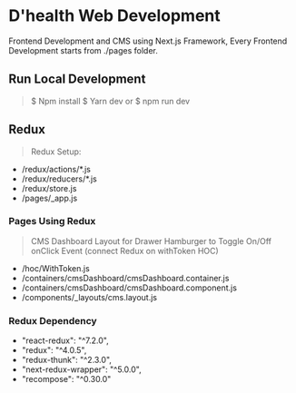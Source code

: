 # D'health Web Development

Frontend Development and CMS using Next.js Framework,
Every Frontend Development starts from ./pages folder.

## Run Local Development

> $ Npm install
> $ Yarn dev
> or
> $ npm run dev

## Redux

> Redux Setup:

- /redux/actions/*.js
- /redux/reducers/*.js
- /redux/store.js
- /pages/_app.js

### Pages Using Redux

> CMS Dashboard Layout for Drawer Hamburger to Toggle On/Off onClick Event (connect Redux on withToken HOC)

- /hoc/WithToken.js
- /containers/cmsDashboard/cmsDashboard.container.js
- /containers/cmsDashboard/cmsDashboard.component.js
- /components/_layouts/cms.layout.js

### Redux Dependency

- "react-redux": "^7.2.0",
- "redux": "^4.0.5",
- "redux-thunk": "^2.3.0",
- "next-redux-wrapper": "^5.0.0",
- "recompose": "^0.30.0"
